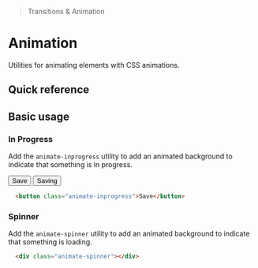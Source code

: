 > Transitions & Animation

# Animation

Utilities for animating elements with CSS animations.

## Quick reference

<qr-table />

## Basic usage

### In Progress
Add the `animate-inprogress` utility to add an animated background to indicate that something is in progress.

<container>
  <button class="hidden py-12 px-16 border-0 pd-text-white pd-bg-slate-700 hover:pd-bg-slate-600 font-bold rounded-8 leading-24 max-w-max focusable justify-center transition-colors ease-in-out">Save</button>
  <button class="pd-bg-white pd-text-slate-400 font-bold px-16 py-12 rounded-8 animate-inprogress">Saving</button>
</container>

```html
  <button class="animate-inprogress">Save</button>
```

### Spinner
Add the `animate-spinner` utility to add an animated background to indicate that something is loading.

<container>
  <div class="animate-spinner"></div>
</container>

```html
  <div class="animate-spinner"></div>
```